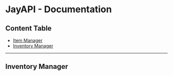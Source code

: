 # JayAPI - Documentation

## Content Table
* [Item Manager](#item-manager)
* [Inventory Manager](#inventory-manager)

--------------
## Inventory Manager
